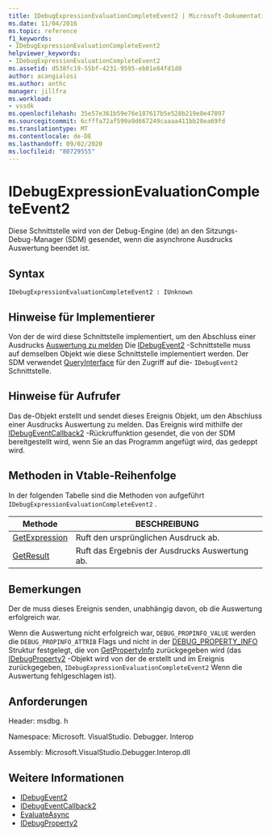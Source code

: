 ```yaml
---
title: IDebugExpressionEvaluationCompleteEvent2 | Microsoft-Dokumentation
ms.date: 11/04/2016
ms.topic: reference
f1_keywords:
- IDebugExpressionEvaluationCompleteEvent2
helpviewer_keywords:
- IDebugExpressionEvaluationCompleteEvent2
ms.assetid: d538fc19-55bf-4231-9595-eb01e84fd1d8
author: acangialosi
ms.author: anthc
manager: jillfra
ms.workload:
- vssdk
ms.openlocfilehash: 35e57e361b59e76e187617b5e528b219e8e47897
ms.sourcegitcommit: 6cfffa72af599a9d667249caaaa411bb28ea69fd
ms.translationtype: MT
ms.contentlocale: de-DE
ms.lasthandoff: 09/02/2020
ms.locfileid: "80729555"
---
```

# <a name="idebugexpressionevaluationcompleteevent2"></a>IDebugExpressionEvaluationCompleteEvent2
Diese Schnittstelle wird von der Debug-Engine (de) an den Sitzungs-Debug-Manager (SDM) gesendet, wenn die asynchrone Ausdrucks Auswertung beendet ist.

## <a name="syntax"></a>Syntax

```
IDebugExpressionEvaluationCompleteEvent2 : IUnknown
```

## <a name="notes-for-implementers"></a>Hinweise für Implementierer
 Von der de wird diese Schnittstelle implementiert, um den Abschluss einer Ausdrucks [Auswertung zu melden](../../../extensibility/debugger/reference/idebugexpression2-evaluateasync.md) Die [IDebugEvent2](../../../extensibility/debugger/reference/idebugevent2.md) -Schnittstelle muss auf demselben Objekt wie diese Schnittstelle implementiert werden. Der SDM verwendet [QueryInterface](/cpp/atl/queryinterface) für den Zugriff auf die- `IDebugEvent2` Schnittstelle.

## <a name="notes-for-callers"></a>Hinweise für Aufrufer
 Das de-Objekt erstellt und sendet dieses Ereignis Objekt, um den Abschluss einer Ausdrucks Auswertung zu melden. Das Ereignis wird mithilfe der [IDebugEventCallback2](../../../extensibility/debugger/reference/idebugeventcallback2.md) -Rückruffunktion gesendet, die von der SDM bereitgestellt wird, wenn Sie an das Programm angefügt wird, das gedeppt wird.

## <a name="methods-in-vtable-order"></a>Methoden in Vtable-Reihenfolge
 In der folgenden Tabelle sind die Methoden von aufgeführt `IDebugExpressionEvaluationCompleteEvent2` .

|Methode|BESCHREIBUNG|
|------------|-----------------|
|[GetExpression](../../../extensibility/debugger/reference/idebugexpressionevaluationcompleteevent2-getexpression.md)|Ruft den ursprünglichen Ausdruck ab.|
|[GetResult](../../../extensibility/debugger/reference/idebugexpressionevaluationcompleteevent2-getresult.md)|Ruft das Ergebnis der Ausdrucks Auswertung ab.|

## <a name="remarks"></a>Bemerkungen
 Der de muss dieses Ereignis senden, unabhängig davon, ob die Auswertung erfolgreich war.

 Wenn die Auswertung nicht erfolgreich war, `DEBUG_PROPINFO_VALUE` werden die `DEBUG_PROPINFO_ATTRIB` Flags und nicht in der [DEBUG_PROPERTY_INFO](../../../extensibility/debugger/reference/debug-property-info.md) Struktur festgelegt, die von [GetPropertyInfo](../../../extensibility/debugger/reference/idebugproperty2-getpropertyinfo.md) zurückgegeben wird (das [IDebugProperty2](../../../extensibility/debugger/reference/idebugproperty2.md) -Objekt wird von der de erstellt und im Ereignis zurückgegeben, `IDebugExpressionEvaluationCompleteEvent2` Wenn die Auswertung fehlgeschlagen ist).

## <a name="requirements"></a>Anforderungen
 Header: msdbg. h

 Namespace: Microsoft. VisualStudio. Debugger. Interop

 Assembly: Microsoft.VisualStudio.Debugger.Interop.dll

## <a name="see-also"></a>Weitere Informationen
- [IDebugEvent2](../../../extensibility/debugger/reference/idebugevent2.md)
- [IDebugEventCallback2](../../../extensibility/debugger/reference/idebugeventcallback2.md)
- [EvaluateAsync](../../../extensibility/debugger/reference/idebugexpression2-evaluateasync.md)
- [IDebugProperty2](../../../extensibility/debugger/reference/idebugproperty2.md)
